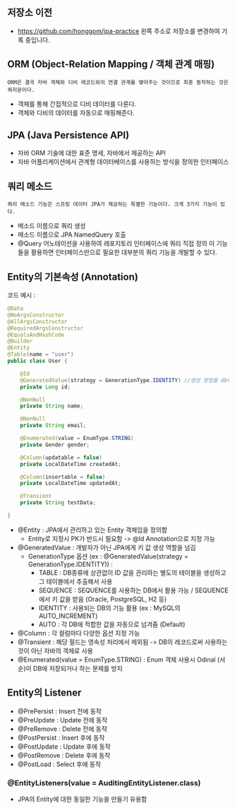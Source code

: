 ## 저장소 이전
- https://github.com/honggom/jpa-practice 왼쪽 주소로 저장소를 변경하여 기록 중입니다.


## ORM (Object-Relation Mapping / 객체 관계 매핑)
    ORM은 결국 자바 객체와 디비 레코드와의 연결 관계를 맺어주는 것이므로 최종 동작하는 것은 쿼리문이다.
- 객체를 통해 간접적으로 디비 데이터를 다룬다.
- 객체와 디비의 데이터를 자동으로 매핑해준다.
## JPA (Java Persistence API)
- 자바 ORM 기술에 대한 표준 명세, 자바에서 제공하는 API
- 자바 어플리케이션에서 관계형 데이터베이스를 사용하는 방식을 정의한 인터페이스

## 쿼리 메소드
    쿼리 메소드 기능은 스프링 데이터 JPA가 제공하는 특별한 기능이다. 크게 3가지 기능이 있다.

- 메소드 이름으로 쿼리 생성
- 메소드 이름으로 JPA NamedQuery 호출
- @Query 어노테이션을 사용하여 레포지토리 인터페이스에 쿼리 직접 정의
이 기능들을 활용하면 인터페이스만으로 필요한 대부분의 쿼리 기능을 개발할 수 있다.

## Entity의 기본속성 (Annotation)
코드 예시 :
```java
@Data
@NoArgsConstructor
@AllArgsConstructor
@RequiredArgsConstructor
@EqualsAndHashCode
@Builder
@Entity
@Table(name = "user")
public class User {

    @Id
    @GeneratedValue(strategy = GenerationType.IDENTITY) //생성 방법을 db에 맡기겠다.
    private Long id;

    @NonNull
    private String name;

    @NonNull
    private String email;

    @Enumerated(value = EnumType.STRING)
    private Gender gender;

    @Column(updatable = false)
    private LocalDateTime createdAt;

    @Column(insertable = false)
    private LocalDateTime updatedAt;

    @Transient
    private String testData;

}
```
- @Entity : JPA에서 관리하고 있는 Entity 객체임을 정의함
    - Entity로 지정시 PK가 반드시 필요함 -> @Id Annotation으로 지정 가능 
- @GeneratedValue : 개발자가 아닌 JPA에게 키 값 생성 역할을 넘김
  - GenerationType 옵션 (ex : @GeneratedValue(strategy = GenerationType.IDENTITY)) :
    - TABLE : DB종류에 상관없이 ID 값을 관리하는 별도의 테이블을 생성하고 그 테이블에서 추출해서 사용 
    - SEQUENCE : SEQUENCE를 사용하는 DB에서 활용 가능 / SEQUENCE에서 키 값을 받음 (Oracle, PostgreSQL, H2 등)  
    - IDENTITY : 사용되는 DB의 기능 활용 (ex : MySQL의 AUTO_INCREMENT)
    - AUTO : 각 DB에 적합한 값을 자동으로 넘겨줌 (Default)
- @Column : 각 컬럼마다 다양한 옵션 지정 가능
- @Transient : 해당 필드는 영속성 처리에서 제외됨 -> DB의 레코드로써 사용하는 것이 아닌 자바의 객체로 사용
- @Enumerated(value = EnumType.STRING) : Enum 객체 사용시 Odinal (서순)이 DB에 저장되거나 하는 문제를 방지

## Entity의 Listener

- @PrePersist : Insert 전에 동작
- @PreUpdate : Update 전에 동작 
- @PreRemove : Delete 전에 동작
- @PostPersist : Insert 후에 동작
- @PostUpdate : Update 후에 동작
- @PostRemove : Delete 후에 동작
- @PostLoad : Select 후에 동작

### @EntityListeners(value = AuditingEntityListener.class)
- JPA의 Entity에 대한 동일한 기능을 만들기 유용함












